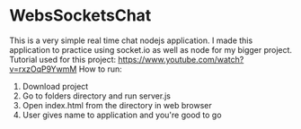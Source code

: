 # WebsSocketsChat

This is a very simple real time chat nodejs application. 
I made this application to practice using socket.io as well as node for my bigger project. 
Tutorial used for this project: https://www.youtube.com/watch?v=rxzOqP9YwmM
How to run:
  1. Download project
  2. Go to folders directory and run server.js
  3. Open index.html from the directory in web browser
  4. User gives name to application and you're good to go
